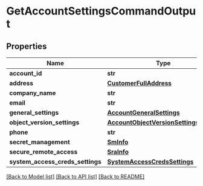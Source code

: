 # GetAccountSettingsCommandOutput

## Properties
Name | Type | Description | Notes
------------ | ------------- | ------------- | -------------
**account_id** | **str** |  | [optional] 
**address** | [**CustomerFullAddress**](CustomerFullAddress.md) |  | [optional] 
**company_name** | **str** |  | [optional] 
**email** | **str** |  | [optional] 
**general_settings** | [**AccountGeneralSettings**](AccountGeneralSettings.md) |  | [optional] 
**object_version_settings** | [**AccountObjectVersionSettingsOutput**](AccountObjectVersionSettingsOutput.md) |  | [optional] 
**phone** | **str** |  | [optional] 
**secret_management** | [**SmInfo**](SmInfo.md) |  | [optional] 
**secure_remote_access** | [**SraInfo**](SraInfo.md) |  | [optional] 
**system_access_creds_settings** | [**SystemAccessCredsSettings**](SystemAccessCredsSettings.md) |  | [optional] 

[[Back to Model list]](../README.md#documentation-for-models) [[Back to API list]](../README.md#documentation-for-api-endpoints) [[Back to README]](../README.md)



